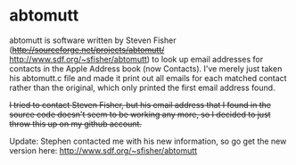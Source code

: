 abtomutt
========
abtomutt is software written by Steven Fisher (~~http://sourceforge.net/projects/abtomutt/~~ http://www.sdf.org/~sfisher/abtomutt) to look up email addresses
for contacts in the Apple Address book (now Contacts).  I've merely just taken his abtomutt.c file and made it print 
out all emails for each matched contact rather than the original, which only printed the first email address found.

~~I tried to contact Steven Fisher, but his email address that I found in the source code doesn't seem to be working
any more, so I decided to just throw this up on my github account.~~

Update: Stephen contacted me with his new information, so go get the new version here: http://www.sdf.org/~sfisher/abtomutt

